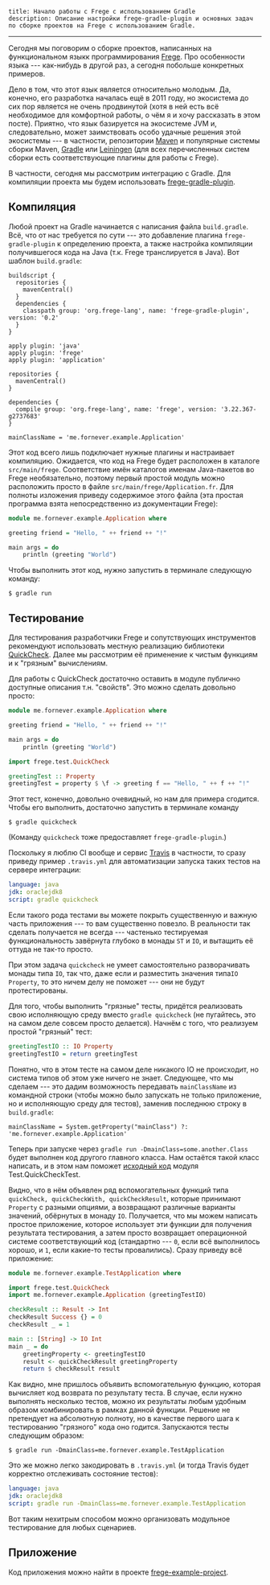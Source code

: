     title: Начало работы с Frege с использованием Gradle
    description: Описание настройки frege-gradle-plugin и основных задач по сборке проектов на Frege с использованием Gradle.
---

Сегодня мы поговорим о сборке проектов, написанных на функциональном языкк программирования
[Frege](http://www.frege-lang.org). Про особенности языка --- как-нибудь в другой раз, а сегодня побольше конкретных
примеров.

Дело в том, что этот язык является относительно молодым. Да, конечно, его разработка началась ещё в 2011 году, но
экосистема до сих пор является не очень продвинутой (хотя в ней есть всё необходимое для комфортной работы, о чём я и
хочу рассказать в этом посте). Приятно, что язык базируется на экосистеме JVM и, следовательно, может заимствовать особо
удачные решения этой экосистемы --- в частности, репозитории [Maven](https://maven.apache.org/) и популярные системы
сборки Maven, [Gradle](https://gradle.org/) или [Leiningen](http://leiningen.org/) (для всех перечисленных систем сборки
есть соответствующие плагины для работы с Frege).

В частности, сегодня мы рассмотрим интеграцию с Gradle. Для компиляции проекта мы будем использовать
[frege-gradle-plugin](https://github.com/Frege/frege-gradle-plugin).

## Компиляция

Любой проект на Gradle начинается с написания файла `build.gradle`. Всё, что от нас требуется по сути --- это добавление
плагина `frege-gradle-plugin` к определению проекта, а также настройка компиляции получившегося кода на Java (т.к. Frege
транслируется в Java). Вот шаблон `build.gradle`:

```
buildscript {
  repositories {
    mavenCentral()
  }
  dependencies {
    classpath group: 'org.frege-lang', name: 'frege-gradle-plugin', version: '0.2'
  }
}

apply plugin: 'java'
apply plugin: 'frege'
apply plugin: 'application'

repositories {
  mavenCentral()
}

dependencies {
  compile group: 'org.frege-lang', name: 'frege', version: '3.22.367-g2737683'
}

mainClassName = 'me.fornever.example.Application'
```

Этот код всего лишь подключает нужные плагины и настраивает компиляцию. Ожидается, что код на Frege будет расположен в
каталоге `src/main/frege`. Соответствие имён каталогов именам Java-пакетов во Frege необязательно, поэтому первый
простой модуль можно расположить просто в файле `src/main/frege/Application.fr`. Для полноты изложения приведу
содержимое этого файла (эта простая программа взята непосредственно из документации Frege):

```haskell
module me.fornever.example.Application where

greeting friend = "Hello, " ++ friend ++ "!"

main args = do
    println (greeting "World")
```

Чтобы выполнить этот код, нужно запустить в терминале следующую команду:

    $ gradle run

## Тестирование

Для тестирования разработчики Frege и сопутствующих инструментов рекомендуют использовать местную реализацию библиотеки
[QuickCheck](https://wiki.haskell.org/Introduction_to_QuickCheck1). Далее мы рассмотрим её применение к чистым функциям
и к "грязным" вычислениям.

Для работы с QuickCheck достаточно оставить в модуле публично доступные описания т.н. "свойств". Это можно сделать
довольно просто:

```haskell
module me.fornever.example.Application where

greeting friend = "Hello, " ++ friend ++ "!"

main args = do
    println (greeting "World")

import frege.test.QuickCheck

greetingTest :: Property
greetingTest = property $ \f -> greeting f == "Hello, " ++ f ++ "!"
```

Этот тест, конечно, довольно очевидный, но нам для примера сгодится. Чтобы его выполнить, достаточно запустить в
терминале команду

    $ gradle quickcheck

(Команду `quickcheck` тоже предоставляет `frege-gradle-plugin`.)

Поскольку я люблю CI вообще и сервис [Travis](https://travis-ci.org/) в частности, то сразу приведу пример `.travis.yml`
для автоматизации запуска таких тестов на сервере интеграции:

```yaml
language: java
jdk: oraclejdk8
script: gradle quickcheck
```

Если такого рода тестами вы можете покрыть существенную и важную часть приложения --- то вам существенно повезло. В
реальности так сделать получается не всегда --- частенько тестируемая функциональность завёрнута глубоко в монады `ST` и
`IO`, и вытащить её оттуда не так-то просто.

При этом задача `quickcheck` не умеет самостоятельно разворачивать монады типа `IO`, так что, даже если и разместить
значения типа`IO Property`, то это ничем делу не поможет --- они не будут протестированы.

Для того, чтобы выполнить "грязные" тесты, придётся реализовать свою исполняющую среду вместо `gradle quickcheck` (не
пугайтесь, это на самом деле совсем просто делается). Начнём с того, что реализуем простой "грязный" тест:

```haskell
greetingTestIO :: IO Property
greetingTestIO = return greetingTest
```

Понятно, что в этом тесте на самом деле никакого IO не происходит, но система типов об этом уже ничего не
знает. Следующее, что мы сделаем --- это дадим возможность передавать `mainClassName` из командной строки (чтобы можно
было запускать не только приложение, но и исполняющую среду для тестов), заменив последнюю строку в `build.gradle`:

```
mainClassName = System.getProperty("mainClass") ?: 'me.fornever.example.Application'
```

Теперь при запуске через `gradle run -DmainClass=some.another.Class` будет выполнен код другого главного класса. Нам
остаётся такой класс написать, и в этом нам поможет
[исходный код](https://github.com/Frege/frege/blob/03886e4c46d1e2e35288f277ed670fa1a1cb8d1a/frege/test/QuickCheckTest.fr)
модуля Test.QuickCheckTest.

Видно, что в нём объявлен ряд вспомогательных функций типа `quickCheck, quickCheckWith, quickCheckResult`, которые
принимают `Property` с разными опциями, а возвращают различные варианты значений, обёрнутых в монаду `IO`. Получается,
что мы можем написать простое приложение, которое использует эти функции для получения результата тестирования, а затем
просто возвращает операционной системе соответствующий код (стандартно --- `0`, если всё выполнилось хорошо, и `1`, если
какие-то тесты провалились). Сразу приведу всё приложение:

```haskell
module me.fornever.example.TestApplication where

import frege.test.QuickCheck
import me.fornever.example.Application (greetingTestIO)

checkResult :: Result -> Int
checkResult Success {} = 0
checkResult _ = 1

main :: [String] -> IO Int
main _ = do
    greetingProperty <- greetingTestIO
    result <- quickCheckResult greetingProperty
    return $ checkResult result
```

Как видно, мне пришлось объявить вспомогательную функцию, которая вычисляет код возврата по результату теста. В случае,
если нужно выполнять несколько тестов, можно их результаты любым удобным образом комбинировать в рамках данной
функции. Решение не претендует на абсолютную полноту, но в качестве первого шага к тестированию "грязного" кода оно
годится. Запускаются тесты следующим образом:

    $ gradle run -DmainClass=me.fornever.example.TestApplication

Это же можно легко закодировать в `.travis.yml` (и тогда Travis будет корректно отслеживать состояние тестов):

```yaml
language: java
jdk: oraclejdk8
script: gradle run -DmainClass=me.fornever.example.TestApplication
```

Вот таким нехитрым способом можно организовать модульное тестирование для любых сценариев.

## Приложение

Код приложения можно найти в проекте [frege-example-project](https://github.com/ForNeVeR/frege-example-project).
